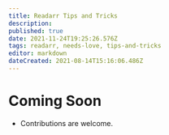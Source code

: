 ```yaml
---
title: Readarr Tips and Tricks
description: 
published: true
date: 2021-11-24T19:25:26.576Z
tags: readarr, needs-love, tips-and-tricks
editor: markdown
dateCreated: 2021-08-14T15:16:06.486Z
---
```


# Coming Soon

- Contributions are welcome.
